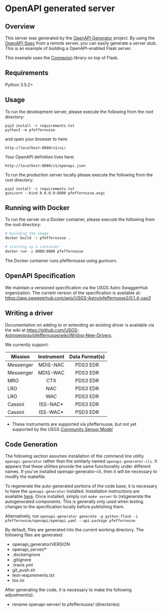 # OpenAPI generated server

## Overview
This server was generated by the [OpenAPI Generator](https://openapi-generator.tech) project. By using the
[OpenAPI-Spec](https://openapis.org) from a remote server, you can easily generate a server stub.  This
is an example of building a OpenAPI-enabled Flask server.

This example uses the [Connexion](https://github.com/zalando/connexion) library on top of Flask.

## Requirements
Python 3.5.2+

## Usage
To run the development server, please execute the following from the root directory:

```
pip3 install -r requirements.txt
python3 -m pfeffernusse
```

and open your browser to here:

```
http://localhost:8080/v1/ui/
```

Your OpenAPI definition lives here:

```
http://localhost:8080/v1/openapi.json
```

To run the production server locally please execute the following from the root directory:
```
pip3 install -r requirements.txt
gunicorn --bind 0.0.0.0:8080 pfeffernusse.wsgi
```

## Running with Docker

To run the server on a Docker container, please execute the following from the root directory:

```bash
# building the image
docker build -t pfeffernusse .

# starting up a container
docker run -p 8080:8080 pfeffernusse
```

The Docker container runs pfeffernusse using gunicorn.

## OpenAPI Specification
We maintain a versioned specification via the USGS Astro SwaggerHub organization. The current version of the specification is available at: https://app.swaggerhub.com/apis/USGS-Astro/pfeffernusse2/0.1.4-oas3

## Writing a driver
Documentation on adding to or extending an existing driver is available via the wiki at https://github.com/USGS-Astrogeology/pfeffernusse/wiki/Writing-New-Drivers.

We currently support:

| Mission | Instrument | Data Format(s) |
| ------- |:----------:|:--------------:|
| Messenger | MDIS-NAC  | PDS3 EDR      |
| Messenger | MDIS-WAC  | PDS3 EDR      |
| MRO     | CTX | PDS3 EDR |
| LRO | NAC | PDS3 EDR|
| LRO | WAC | PDS3 EDR|
| Cassini | ISS-NAC* | PDS3 EDR|
| Cassini | ISS-WAC* | PSD3 EDR|

* These instruments are supported via pfeffernusse, but not yet supported by the USGS [Community Sensor Model](https://github.com/USGS-Astrogeology/CSM-CameraModel)

## Code Generation
The following section assumes installation of the command line utility `openapi-generator` rather than
the similarly named `openapi-generator-cli`.  It appears that these utilities provide
the same functionality under different names.  If you've installed openapi-generator-cli, then
it will be necessary to modify the makefile.

To regenerate the auto-generated portions of the code base, it is necessary to have the `openapi-generator` installed. Installation instructions are available [here](https://github.com/OpenAPITools/openapi-generator#1---installation).  Once installed, simply run `make server` to (re)generate the autogenerated components. This is generally only used when testing changes to the specification locally before publishing them.

Alternatively, run `openapi-generator generate -g python-flask -i pfeffernusse/openapi/openapi.yaml --api-package pfeffernusse`

By default, files are generated into the current working directory.  The following
files are generated:
  - openapi_generator/VERSION
  - openapi_server/*
  - .dockerignore
  - .gitignore
  - .travis.yml
  - git_push.sh
  - test-requirements.txt
  - tox.ini

After generating the code, it is necessary to make the following adjustment(s):
  - rename openapi-server/ to pfeffernusse/ (directories)

